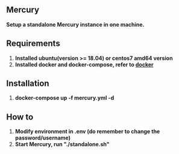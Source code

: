 ## Mercury
  **Setup a standalone Mercury instance in one machine.**  
  
  ## Requirements
  1. **Installed ubuntu(version >= 18.04) or centos7 amd64 version**
  2. **Installed docker and docker-compose, refer to [docker](../docker/README.md)**  
  
  ## Installation
  1. **docker-compose up -f mercury.yml -d**
  
  ## How to 
  1. **Modify environment in .env (do remember to change the password/username)**
  2. **Start Mercury, run "./standalone.sh"**
